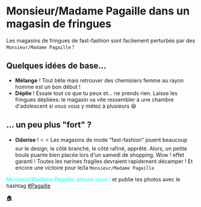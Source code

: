# Monsieur/Madame Pagaille dans un magasin de fringues

Les magasins de fringues de fast-fashion sont facilement perturbés par des `Monsieur/Madame Pagaille` !

## Quelques idées de base...

- **Mélange** ! 
  Tout bête mais retrouver des chemisiers femme au rayon homme est un bon début !
- **Déplie** ! 
  Essaie tout ce que tu peux et... ne prends rien. Laisse les fringues dépliées: le magasin va vite ressembler à une chambre d'adolescent si vous vous y métez à plusieurs :satisfied:

## ... un peu plus "fort" ?

- **Odorise** ! :star: :star:
  Les magasins de mode "fast-fashion" jouent beaucoup sur le design, le côté branché, le côté rafiné, apprêté. Alors, un petite boule puante bien placée lors d'un samedi de shopping. Wow ! effet garanti ! Toutes les narines fragiles devraient rapidement décamper ! Et encore une victoire pour le/la `Monsieur/Madame Pagaille`


<span style="color:cyan">Monsieur/Madame Pagaille, amuse-vous !</span> et publie tes photos avec le hashtag [#Pagaille](https://twitter.com/search?q=%23pagaille&src=typed_query)

[:house:](README.md)